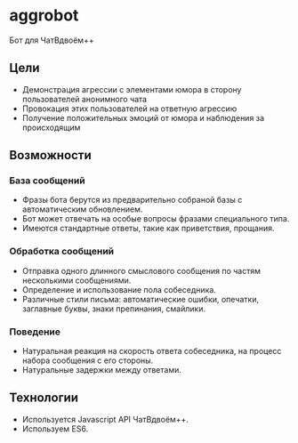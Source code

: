 # aggrobot

Бот для ЧатВдвоём++

## Цели

* Демонстрация агрессии с элементами юмора в сторону пользователей анонимного чата
* Провокация этих пользователей на ответную агрессию
* Получение положительных эмоций от юмора и наблюдения за происходящим

## Возможности

### База сообщений

* Фразы бота берутся из предварительно собраной базы с автоматическим обновлением.
* Бот может отвечать на особые вопросы фразами специального типа.
* Имеются стандартные ответы, такие как приветствия, прощания.

### Обработка сообщений

* Отправка одного длинного смыслового сообщения по частям несколькими сообщениями.
* Определение и использование пола собеседника.
* Различные стили письма: автоматические ошибки, опечатки, заглавные буквы, знаки препинания, смайлики.

### Поведение

* Натуральная реакция на скорость ответа собеседника, на процесс набора сообщения с его стороны.
* Натуральные задержки между ответами.

## Технологии

* Используется Javascript API ЧатВдвоём++.
* Используем ES6.